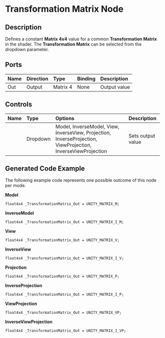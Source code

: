 # Transformation Matrix Node

## Description

Defines a constant **Matrix 4x4** value for a common **Transformation Matrix** in the shader. The **Transformation Matrix** can be selected from the dropdown parameter.

## Ports

| Name        | Direction           | Type  | Binding | Description |
|:------------ |:-------------|:-----|:---|:---|
| Out | Output      |    Matrix 4 | None | Output value |

## Controls

| Name        | Type           | Options  | Description |
|:------------ |:-------------|:-----|:---|
|  | Dropdown | Model, InverseModel, View, InverseView, Projection, InverseProjection, ViewProjection, InverseViewProjection | Sets output value |

## Generated Code Example

The following example code represents one possible outcome of this node per mode.

**Model**
```
float4x4 _TransformationMatrix_Out = UNITY_MATRIX_M;
```

**InverseModel**
```
float4x4 _TransformationMatrix_Out = UNITY_MATRIX_I_M;
```

**View**
```
float4x4 _TransformationMatrix_Out = UNITY_MATRIX_V;
```

**InverseView**
```
float4x4 _TransformationMatrix_Out = UNITY_MATRIX_I_V;
```

**Projection**
```
float4x4 _TransformationMatrix_Out = UNITY_MATRIX_P;
```

**InverseProjection**
```
float4x4 _TransformationMatrix_Out = UNITY_MATRIX_I_P;
```

**ViewProjection**
```
float4x4 _TransformationMatrix_Out = UNITY_MATRIX_VP;
```

**InverseViewProjection**
```
float4x4 _TransformationMatrix_Out = UNITY_MATRIX_I_VP;
```